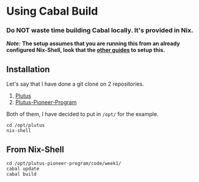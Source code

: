 
# Using Cabal Build

### Do NOT waste time building Cabal locally. It's provided in Nix.

_**Note:**_
**The setup assumes that you are running this from an already configured Nix-Shell, look that the [other guides](http://docs.plutus-community.com/) to setup this.**

## Installation

Let's say that I have done a git clone on 2 repositories.

1. [Plutus](https://github.com/input-output-hk/plutus)
2. [Plutus-Pioneer-Program](https://github.com/input-output-hk/plutus-pioneer-program)

Both of them, I have decided to put in ```/opt/``` for the example.

```ssh
cd /opt/plutus
nix-shell
```

## From Nix-Shell
```ssh
cd /opt/plutus-pioneer-program/code/week1/
cabal update
cabal build
```
